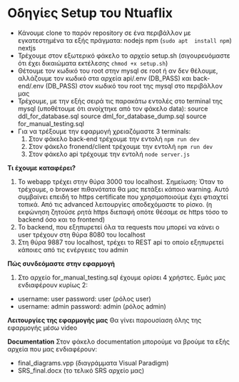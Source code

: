 # Οδηγίες Setup του Ntuaflix

- Κάνουμε clone το παρόν repository σε ένα περιβάλλον με εγκατεστημένα τα εξής πράγματα:
    nodejs
    npm (```sudo apt  install npm```)
    nextjs
- Τρέχουμε στον εξωτερικό φάκελο το αρχείο setup.sh (σιγουρευόμαστε ότι έχει δικαιώματα εκτέλεσης ```chmod +x setup.sh```)
- Θέτουμε τον κωδικό του root στην mysql  σε root ή αν δεν θέλουμε, αλλάζουμε τον κωδικό στα αρχεία api/.env (DB_PASS) και back-end/.env (DB_PASS) στον κωδικό του root της mysql στο περιβάλλον μας
- Τρέχουμε, με την εξής σειρά τις παρακάτω εντολές στο terminal της mysql (υποθέτουμε ότι ανοίχτηκε από τον φάκελο data):
    source ddl_for_database.sql
    source dml_for_database_dump.sql
    source for_manual_testing.sql
- Για να τρέξουμε την εφαρμογή χρειαζόμαστε 3 terminals:
    1. Στον φάκελο back-end τρέχουμε την εντολή ```npm run dev```
    2. Στον φάκελο fronend/client τρέχουμε την εντολή ```npm run dev```
    3. Στον φάκελο api τρέχουμε την εντολή ```node server.js```

**Τι έχουμε καταφέρει?**
1. Το webapp τρέχει στην θύρα 3000 του localhost. Σημείωση: Όταν το τρέχουμε, ο browser πιθανότατα θα μας πετάξει κάποιο warning. Αυτό συμβαίνει επειδή το https certificate που χρησιμοποιούμε έχει φτιαχτεί τοπικά. Από τις advanced λειτουργίες αποδεχόμαστε το ρίσκο. (η εκφώνηση ζητούσε ρητά https διεπαφή οπότε θέσαμε σε https τόσο το backend όσο και το frontend)
2. Το backend, που εξηπυρετεί όλα τα requests που μπορεί να κάνει ο user τρέχουν στη θύρα 8080 του localhost
3. Στη θύρα 9887 του localhost, τρέχει το REST api το οποίο εξηπυρετεί κάποιες από τις ενέργειες του admin 

**Πώς συνδεόμαστε στην εφαρμογή**
1. Στο αρχείο for_manual_testing.sql έχουμε ορίσει 4 χρήστες. Εμάς μας ενδιαφέρουν κυρίως 2:
- username: user    password: user (ρόλος user)
- username: admin   password: admin (ρόλος admin)

**Λειτουργίες της εφαρμογής μας**
Θα γίνει παρουσίαση όλης της εφαρμογής μέσω video

**Documentation**
Στον φάκελο documentation μπορούμε να βρούμε τα εξής αρχεία που μας ενδιαφέρουν:
- final_diagrams.vpp (διαγράμματα Visual Paradigm)
- SRS_final.docx (το τελικό SRS αρχείο μας)
